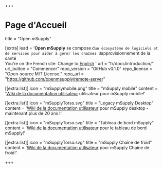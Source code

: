 +++
# Page d'Accueil
title = "Open mSupply"

[extra]
lead = '<b>Open mSupply</b> se compose d`un écosystème de logiciels et de services pour aider à gérer les chaînes d`approvisionnement de la santé</br>You&#39;re on the French site: Change to  <a href="/">English</a> '
url = "fr/docs/introduction/"
url_button = "Commencer"
repo_version = "GitHub v0.1.0"
repo_license = "Open-source MIT License."
repo_url = "https://github.com/openmsupply/remote-server"


[[extra.list]]
icon = "mSupplymobile.png"
title = "mSupply mobile"
content = '<a href="https://docs.msupply.foundation/fr:mobile">Wiki de la documentation utilisateur</a> utilisateur pour mSupply mobile!'

[[extra.list]]
icon = "mSupplyTorso.svg"
title = "Legacy mSupply Desktop"
content = '<a href="https://docs.msupply.org.nz/">Wiki de la documentation utilisateur</a> pour mSupply desktop - maintenant plus de 20 ans !'

[[extra.list]]
icon = "mSupplyTorso.svg"
title = "Tableau de bord mSupply"
content = '<a href="https://docs.msupply.org.nz/">Wiki de la documentation utilisateur</a> pour le tableau de bord mSupply!'


[[extra.list]]
icon = "mSupplyTorso.svg"
title = "mSupply Chaîne de froid"
content = '<a href="https://docs.msupply.org.nz/">Wiki de la documentation utilisateur</a> pour mSupply Chaîne de froid!'


+++